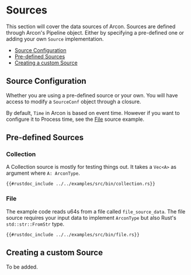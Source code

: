 # Sources

This section will cover the data sources of Arcon. 
Sources are defined through Arcon's Pipeline object. Either by specifying a pre-defined one 
or adding your own `Source` implementation.

* [Source Configuration](#source-configuration)
* [Pre-defined Sources](#pre-defined-sources)
* [Creating a custom Source](#creating-a-custom-source)

## Source Configuration

Whether you are using a pre-defined source or your own. You will have access 
to modify a `SourceConf` object through a closure.

By default, `Time` in Arcon is based on event time. However if you want to configure
it to Process time, see the [File](#file) source example.


## Pre-defined Sources

### Collection

A Collection source is mostly for testing things out.
It takes a `Vec<A>` as argument where `A: ArconType`.

```rust,edition2018,no_run,noplaypen
{{#rustdoc_include ../../examples/src/bin/collection.rs}}
```

### File

The example code reads u64s from a file called
`file_source_data`. The file source requires your input data to implement `ArconType` but also
Rust's `std::str::FromStr` type.

```rust,edition2018,no_run,noplaypen
{{#rustdoc_include ../../examples/src/bin/file.rs}}
```

## Creating a custom Source

To be added.
